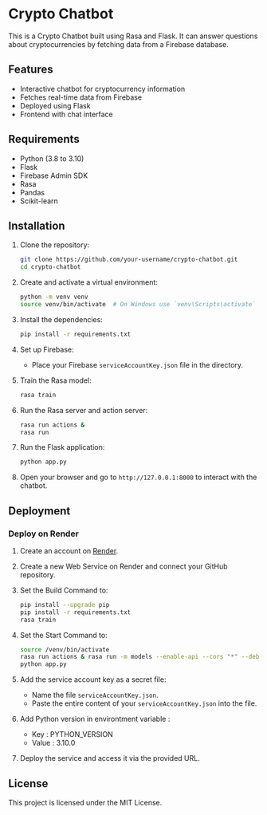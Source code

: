 # Crypto Chatbot

This is a Crypto Chatbot built using Rasa and Flask. It can answer questions about cryptocurrencies by fetching data from a Firebase database.

## Features

- Interactive chatbot for cryptocurrency information
- Fetches real-time data from Firebase
- Deployed using Flask
- Frontend with chat interface

## Requirements

- Python (3.8 to 3.10)
- Flask
- Firebase Admin SDK
- Rasa
- Pandas
- Scikit-learn

## Installation

1. Clone the repository:
    ```bash
    git clone https://github.com/your-username/crypto-chatbot.git
    cd crypto-chatbot
    ```

2. Create and activate a virtual environment:
    ```bash
    python -m venv venv
    source venv/bin/activate  # On Windows use `venv\Scripts\activate`
    ```

3. Install the dependencies:
    ```bash
    pip install -r requirements.txt
    ```

4. Set up Firebase:
    - Place your Firebase `serviceAccountKey.json` file in the directory.

5. Train the Rasa model:
    ```bash
    rasa train
    ```

6. Run the Rasa server and action server:
    ```bash
    rasa run actions &
    rasa run
    ```

7. Run the Flask application:
    ```bash
    python app.py
    ```

8. Open your browser and go to `http://127.0.0.1:8000` to interact with the chatbot.

## Deployment

### Deploy on Render

1. Create an account on [Render](https://render.com/).

2. Create a new Web Service on Render and connect your GitHub repository.

3. Set the Build Command to:
    ```bash
    pip install --upgrade pip
    pip install -r requirements.txt
    rasa train
    ```

4. Set the Start Command to:
    ```bash
    source /venv/bin/activate
    rasa run actions & rasa run -m models --enable-api --cors "*" --debug &
    python app.py
    ```

5. Add the service account key as a secret file:
    - Name the file `serviceAccountKey.json`.
    - Paste the entire content of your `serviceAccountKey.json` into the file.

6. Add Python version in environtment variable :
    - Key : PYTHON_VERSION 
    - Value : 3.10.0

7. Deploy the service and access it via the provided URL.

## License

This project is licensed under the MIT License.
